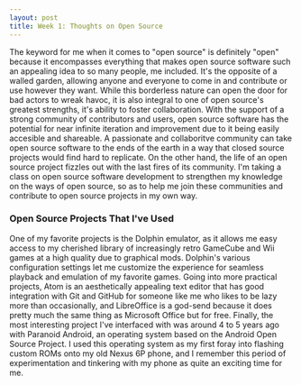 ```yaml
---
layout: post
title: Week 1: Thoughts on Open Source
---
```

The keyword for me when it comes to "open source" is definitely "open" because it encompasses everything that makes open source software such an appealing idea to so many people, me included. It's the opposite of a walled garden, allowing anyone and everyone to come in and contribute or use however they want. While this borderless nature can open the door for bad actors to wreak havoc, it is also integral to one of open source's greatest strengths, it's ability to foster collaboration. With the support of a strong community of contributors and users, open source software has the potential for near infinite iteration and improvement due to it being easily accesible and shareable. A passionate and collaboritve community can take open source software to the ends of the earth in a way that closed source projects would find hard to replicate. On the other hand, the life of an open source project fizzles out with the last fires of its community. I'm taking a class on open source software development to strengthen my knowledge on the ways of open source, so as to help me join these communities and contribute to open source projects in my own way.

### Open Source Projects That I've Used
One of my favorite projects is the Dolphin emulator, as it allows me easy access to my cherished library of increasingly retro GameCube and Wii games at a high quality due to graphical mods. Dolphin's various configuration settings let me customize the experience for seamless playback and emulation of my favorite games. Going into more practical projects, Atom is an aesthetically appealing text editor that has good integration with Git and GitHub for someone like me who likes to be lazy more than occasionally, and LibreOffice is a god-send because it does pretty much the same thing as Microsoft Office but for free. Finally, the most interesting project I've interfaced with was around 4 to 5 years ago with Paranoid Android, an operating system based on the Android Open Source Project. I used this operating system as my first foray into flashing custom ROMs onto my old Nexus 6P phone, and I remember this period of experimentation and tinkering with my phone as quite an exciting time for me.



 
